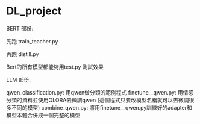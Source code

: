 # DL_project

BERT 部份:

先跑 train_teacher.py

再跑 distill.py

Bert的所有模型都能夠用test.py 測試效果



LLM 部份:

qwen_classification.py: 用qwen做分類的範例程式 
finetune__qwen.py: 用情感分類的資料並使用QLORA去微調qwen (這個程式只要改模型名稱就可以去微調很多不同的模型)
combine_qwen.py: 將用finetune__qwen.py訓練好的adapter和模型本體合併成一個完整的模型
